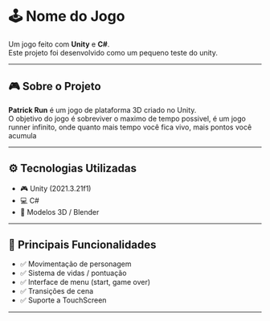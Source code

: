 # 🕹️ Nome do Jogo

Um jogo feito com **Unity** e **C#**.  
Este projeto foi desenvolvido como um pequeno teste do unity.

---

## 🎮 Sobre o Projeto

**Patrick Run** é um jogo de plataforma 3D criado no Unity.  
O objetivo do jogo é sobreviver o maximo de tempo possivel, é um jogo runner infinito, onde quanto 
mais tempo você fica vivo, mais pontos você acumula 

---

## ⚙️ Tecnologias Utilizadas

- 🎮 Unity (2021.3.21f1)
- 💻 C#
- 🎨 Modelos 3D / Blender

---

## 🧩 Principais Funcionalidades

- ✅ Movimentação de personagem
- ✅ Sistema de vidas / pontuação
- ✅ Interface de menu (start, game over)
- ✅ Transições de cena 
- ✅ Suporte a TouchScreen

---

